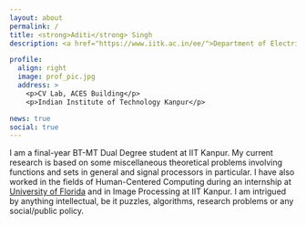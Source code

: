 ```yaml
---
layout: about
permalink: /
title: <strong>Aditi</strong> Singh
description: <a href="https://www.iitk.ac.in/ee/">Department of Electrical Engineering, IIT Kanpur</a>. 

profile:
  align: right
  image: prof_pic.jpg
  address: >
    <p>CV Lab, ACES Building</p>
    <p>Indian Institute of Technology Kanpur</p>

news: true
social: true
---
```


I am a final-year BT-MT Dual Degree student at IIT Kanpur. My current research is based on some miscellaneous theoretical problems involving functions and sets in general and signal processors in particular. I have also worked in the fields of Human-Centered Computing during an internship at <a href="https://www.ufl.edu/">University of Florida</a> and in Image Processing at IIT Kanpur.
I am intrigued by anything intellectual, be it puzzles, algorithms, research problems or any social/public policy.

